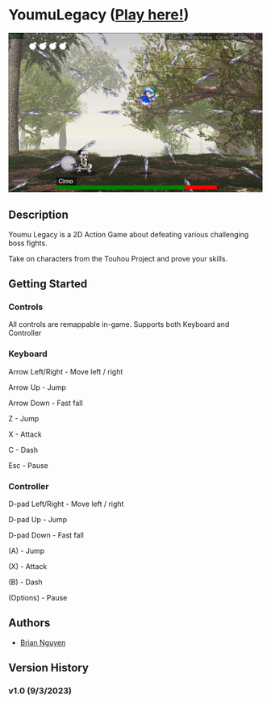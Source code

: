 # YoumuLegacy ([Play here!](https://briannguyen636.github.io/YoumuLegacy/))

![Cover image](./cover.png)

## Description

Youmu Legacy is a 2D Action Game about defeating various challenging boss fights.

Take on characters from the Touhou Project and prove your skills.

## Getting Started

### Controls
All controls are remappable in-game. Supports both Keyboard and Controller
### Keyboard
Arrow Left/Right - Move left / right

Arrow Up - Jump

Arrow Down - Fast fall

Z - Jump

X - Attack

C - Dash

Esc - Pause

### Controller

D-pad Left/Right - Move left / right

D-pad Up - Jump

D-pad Down - Fast fall

(A) - Jump

(X) - Attack

(B) - Dash

(Options) - Pause


## Authors

- [Brian Nguyen](https://github.com/BrianNguyen636)

## Version History

### v1.0 (9/3/2023)
